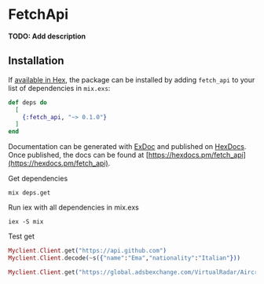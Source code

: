 # FetchApi

**TODO: Add description**

## Installation

If [available in Hex](https://hex.pm/docs/publish), the package can be installed
by adding `fetch_api` to your list of dependencies in `mix.exs`:

```elixir
def deps do
  [
    {:fetch_api, "~> 0.1.0"}
  ]
end
```

Documentation can be generated with [ExDoc](https://github.com/elixir-lang/ex_doc)
and published on [HexDocs](https://hexdocs.pm). Once published, the docs can
be found at [https://hexdocs.pm/fetch_api](https://hexdocs.pm/fetch_api).

Get dependencies
```
mix deps.get
```

Run iex with all dependencies in mix.exs
```
iex -S mix
```

Test get
```elixir
Myclient.Client.get("https://api.github.com")
Myclient.Client.decode(~s({"name":"Ema","nationality":"Italian"}))
```

```elixir
Myclient.Client.get("https://global.adsbexchange.com/VirtualRadar/AircraftList.json?lat=51.47024&lng=-0.462885&fDstL=0&fDstU=16", ["Referer": "https://global.adsbexchange.com/VirtualRadar/desktop.html"])
```